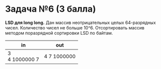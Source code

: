 # Задача №6 (3 балла)
**LSD для long long.** 
Дан массив неотрицательных целых 64-разрядных чисел. Количество чисел не больше 10^6.
Отсортировать массив методом поразрядной сортировки LSD по байтам.

| in | out |
|----|-----|
| 3<br>4 1000000 7 | 4 7 1000000 |